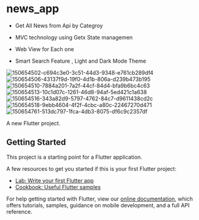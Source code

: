 # news_app
- Get All News from Api by Categroy
- MVC technology using Getx State managemen
- Web View for Each one

- Smart Search Feature , Light and Dark Mode Theme

![150654502-c694c3e0-3c51-44d3-9348-e761cb289df4](https://user-images.githubusercontent.com/78031951/150731814-9ddff247-0ba5-47a0-8fbd-174df50edab6.png)
![150654506-43137f9d-19f0-4d1b-806a-d239b473b195](https://user-images.githubusercontent.com/78031951/150731815-1f00bd5d-7018-4d9d-90cf-c52fb38a970c.png)
![150654510-7884a201-7a2f-44cf-84d4-bfa9b6bc4c63](https://user-images.githubusercontent.com/78031951/150731816-84ed23bb-7a96-47b0-9358-c85d04609ad9.png)
![150654513-10c1d07c-1261-46d8-94af-5ed421c1a638](https://user-images.githubusercontent.com/78031951/150731818-23af151c-1146-4ae8-a4a6-b651fbddc7ca.png)
![150654516-343a82d9-5797-4762-84c7-d9611438cd2c](https://user-images.githubusercontent.com/78031951/150731819-9cbaadd7-ebb8-4dc3-be5d-0ee7a00722ef.png)
![150654518-9ebb4604-4f2f-4cbc-a80c-22467270d471](https://user-images.githubusercontent.com/78031951/150731822-47aea802-4008-4c64-a459-34bba3090dd5.png)
![150654761-513dc797-1fca-4db3-8075-df6c9c2357df](https://user-images.githubusercontent.com/78031951/150731823-90e093f6-85a1-4a24-ad05-5fbeb361810b.jpg)



A new Flutter project.

## Getting Started

This project is a starting point for a Flutter application.

A few resources to get you started if this is your first Flutter project:

- [Lab: Write your first Flutter app](https://flutter.dev/docs/get-started/codelab)
- [Cookbook: Useful Flutter samples](https://flutter.dev/docs/cookbook)

For help getting started with Flutter, view our
[online documentation](https://flutter.dev/docs), which offers tutorials,
samples, guidance on mobile development, and a full API reference.
